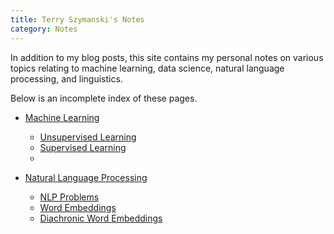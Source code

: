 ```yaml
---
title: Terry Szymanski's Notes
category: Notes
---
```


In addition to my blog posts, this site contains my personal notes on various topics relating to machine learning, data science, natural language processing, and linguistics.

Below is an incomplete index of these pages.

* [Machine Learning](/blog/machine_learning.html)
    -  [Unsupervised Learning](/blog/unsupervised_learning.html)
    -  [Supervised Learning](/blog/supervised_learning.html)
    -  

* [Natural Language Processing](/blog/natural_language_processing.html)
    - [NLP Problems](/blog/nlp_problems.html)
    - [Word Embeddings](/blog/word_embeddings.html)
    - [Diachronic Word Embeddings](/blog/diachronic_word_embeddings.html)

